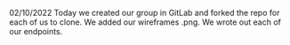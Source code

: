 02/10/2022
Today we created our group in GitLab and forked the repo for each of us to clone. We added our wireframes .png. We wrote out each of our endpoints.
